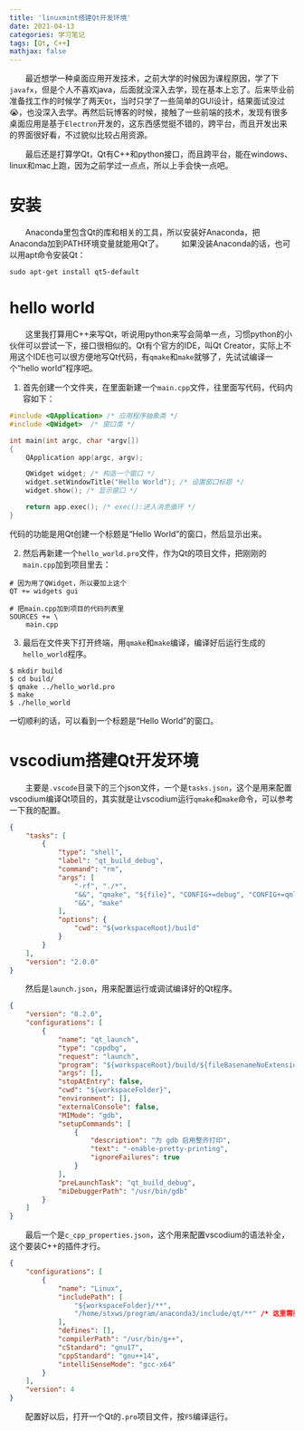 ```yaml
---
title: 'linuxmint搭建Qt开发环境'
date: 2021-04-13
categories: 学习笔记
tags: [Qt, C++]
mathjax: false
---
```


&emsp;&emsp;最近想学一种桌面应用开发技术，之前大学的时候因为课程原因，学了下`javafx`，但是个人不喜欢java，后面就没深入去学，现在基本上忘了。后来毕业前准备找工作的时候学了两天`Qt`，当时只学了一些简单的GUI设计，结果面试没过😭，也没深入去学。再然后玩博客的时候，接触了一些前端的技术，发现有很多桌面应用是基于`Electron`开发的，这东西感觉挺不错的，跨平台，而且开发出来的界面很好看，不过貌似比较占用资源。

&emsp;&emsp;最后还是打算学Qt，Qt有C++和python接口，而且跨平台，能在windows、linux和mac上跑，因为之前学过一点点，所以上手会快一点吧。

# 安装

&emsp;&emsp;Anaconda里包含Qt的库和相关的工具，所以安装好Anaconda，把Anaconda加到PATH环境变量就能用Qt了。
&emsp;&emsp;如果没装Anaconda的话，也可以用apt命令安装Qt：

```
sudo apt-get install qt5-default
```

# hello world

&emsp;&emsp;这里我打算用C++来写Qt，听说用python来写会简单一点，习惯python的小伙伴可以尝试一下，接口很相似的。Qt有个官方的IDE，叫Qt Creator，实际上不用这个IDE也可以很方便地写Qt代码，有`qmake`和`make`就够了，先试试编译一个“hello world”程序吧。

1. 首先创建一个文件夹，在里面新建一个`main.cpp`文件，往里面写代码，代码内容如下：
```cpp
#include <QApplication> /* 应用程序抽象类 */
#include <QWidget>  /* 窗口类 */

int main(int argc, char *argv[])
{
	QApplication app(argc, argv);

	QWidget widget; /* 构造一个窗口 */
	widget.setWindowTitle("Hello World"); /* 设置窗口标题 */
	widget.show(); /* 显示窗口 */

	return app.exec(); /* exec():进入消息循环 */
}
```
代码的功能是用Qt创建一个标题是“Hello World”的窗口，然后显示出来。

2. 然后再新建一个`hello_world.pro`文件，作为Qt的项目文件，把刚刚的`main.cpp`加到项目里去：
```
# 因为用了QWidget，所以要加上这个
QT += widgets gui

# 把main.cpp加到项目的代码列表里
SOURCES += \
	main.cpp
```

3. 最后在文件夹下打开终端，用`qmake`和`make`编译，编译好后运行生成的`hello_world`程序。
```shell
$ mkdir build
$ cd build/
$ qmake ../hello_world.pro
$ make
$ ./hello_world
```
一切顺利的话，可以看到一个标题是“Hello World”的窗口。

# vscodium搭建Qt开发环境

&emsp;&emsp;主要是`.vscode`目录下的三个json文件，一个是`tasks.json`，这个是用来配置vscodium编译Qt项目的，其实就是让vscodium运行`qmake`和`make`命令，可以参考一下我的配置。
```json
{
    "tasks": [
        {
            "type": "shell",
            "label": "qt_build_debug",
            "command": "rm",
            "args": [
				"-rf", "./*",
                "&&", "qmake", "${file}", "CONFIG+=debug", "CONFIG+=qml_debug", 
                "&&", "make"
            ],
            "options": {
                "cwd": "${workspaceRoot}/build"
            }
        }
    ],
    "version": "2.0.0"
}
```

&emsp;&emsp;然后是`launch.json`，用来配置运行或调试编译好的Qt程序。
```json
{
	"version": "0.2.0",
	"configurations": [
		{
			"name": "qt_launch",
			"type": "cppdbg",
			"request": "launch",
			"program": "${workspaceRoot}/build/${fileBasenameNoExtension}",
			"args": [],
			"stopAtEntry": false,
			"cwd": "${workspaceFolder}",
			"environment": [],
			"externalConsole": false,
			"MIMode": "gdb",
			"setupCommands": [
				{
					"description": "为 gdb 启用整齐打印",
					"text": "-enable-pretty-printing",
					"ignoreFailures": true
				}
			],
			"preLaunchTask": "qt_build_debug",
			"miDebuggerPath": "/usr/bin/gdb"
		}
	]
}
```

&emsp;&emsp;最后一个是`c_cpp_properties.json`，这个用来配置vscodium的语法补全，这个要装C++的插件才行。
```json
{
    "configurations": [
        {
            "name": "Linux",
            "includePath": [
                "${workspaceFolder}/**",
                "/home/stxws/program/anaconda3/include/qt/**" /* 这里需要根据anaconda的安装路径改 */
            ],
            "defines": [],
            "compilerPath": "/usr/bin/g++",
            "cStandard": "gnu17",
            "cppStandard": "gnu++14",
            "intelliSenseMode": "gcc-x64"
        }
    ],
    "version": 4
}
```

&emsp;&emsp;配置好以后，打开一个Qt的`.pro`项目文件，按`F5`编译运行。
